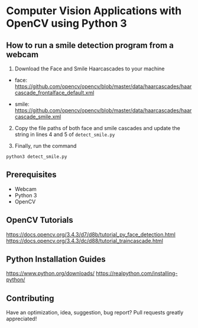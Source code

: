 # Computer Vision Applications with OpenCV using Python 3

## How to run a smile detection program from a webcam

1. Download the Face and Smile Haarcascades to your machine
  * face: https://github.com/opencv/opencv/blob/master/data/haarcascades/haarcascade_frontalface_default.xml

  * smile: https://github.com/opencv/opencv/blob/master/data/haarcascades/haarcascade_smile.xml
  
2. Copy the file paths of both face and smile cascades 
   and update the string in lines 4 and 5 of ```detect_smile.py```
 
3. Finally, run the command

  ```python3 detect_smile.py```

## Prerequisites
* Webcam
* Python 3
* OpenCV

## OpenCV Tutorials
https://docs.opencv.org/3.4.3/d7/d8b/tutorial_py_face_detection.html
https://docs.opencv.org/3.4.3/dc/d88/tutorial_traincascade.html

## Python Installation Guides
https://www.python.org/downloads/
https://realpython.com/installing-python/

## Contributing
Have an optimization, idea, suggestion, bug report? Pull requests greatly appreciated!
